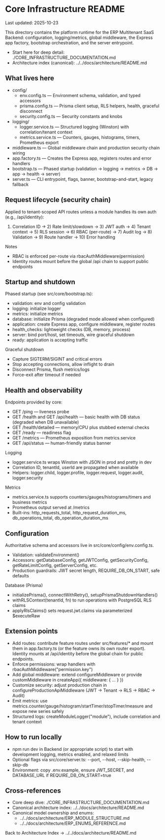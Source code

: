 # Core Infrastructure README

Last updated: 2025-10-23

This directory contains the platform runtime for the ERP Multitenant SaaS Backend: configuration, logging/metrics, global middleware, the Express app factory, bootstrap orchestration, and the server entrypoint.

- Start here for deep detail: ./CORE_INFRASTRUCTURE_DOCUMENTATION.md
- Architecture index (canonical): ../../docs/architecture/README.md

## What lives here

- config/
  - env.config.ts — Environment schema, validation, and typed accessors
  - prisma.config.ts — Prisma client setup, RLS helpers, health, graceful disconnect
  - security.config.ts — Security constants and knobs
- logging/
  - logger.service.ts — Structured logging (Winston) with correlation/tenant context
  - metrics.service.ts — Counters, gauges, histograms, timers, Prometheus export
- middleware.ts — Global middleware chain and production security chain wiring
- app.factory.ts — Creates the Express app, registers routes and error handlers
- bootstrap.ts — Phased startup (validation → logging → metrics → DB → app → health → server)
- server.ts — CLI entrypoint, flags, banner, bootstrap-and-start, legacy fallback

## Request lifecycle (security chain)

Applied to tenant-scoped API routes unless a module handles its own auth (e.g., /api/identity):

1. Correlation ID → 2) Rate limit/slowdown → 3) JWT auth → 4) Tenant context → 5) RLS session → 6) RBAC (per-route) → 7) Audit log → 8) Validation → 9) Route handler → 10) Error handling

Notes

- RBAC is enforced per-route via rbacAuthMiddleware(permission)
- Identity routes mount before the global /api chain to support public endpoints

## Startup and shutdown

Phased startup (see src/core/bootstrap.ts):

- validation: env and config validation
- logging: initialize logger
- metrics: initialize metrics
- database: initialize Prisma (degraded mode allowed when configured)
- application: create Express app, configure middleware, register routes
- health_checks: lightweight checks (DB, memory, process)
- server: bind port/host, set timeouts, wire graceful shutdown
- ready: application is accepting traffic

Graceful shutdown

- Capture SIGTERM/SIGINT and critical errors
- Stop accepting connections, allow inflight to drain
- Disconnect Prisma, flush metrics/logs
- Force-exit after timeout if needed

## Health and observability

Endpoints provided by core:

- GET /ping — liveness probe
- GET /health and GET /api/health — basic health with DB status (degraded when DB unavailable)
- GET /health/detailed — memory/CPU plus stubbed external checks
- GET /ready — readiness flag
- GET /metrics — Prometheus exposition from metrics.service
- GET /api/status — human-friendly status banner

Logging

- logger.service.ts wraps Winston with JSON in prod and pretty in dev
- Correlation ID, tenantId, userId are propagated when available
- Helpers: logger.child, logger.profile, logger.request, logger.audit, logger.security

Metrics

- metrics.service.ts supports counters/gauges/histograms/timers and business metrics
- Prometheus output served at /metrics
- Built-ins: http_requests_total, http_request_duration_ms, db_operations_total, db_operation_duration_ms

## Configuration

Authoritative schema and accessors live in src/core/config/env.config.ts.

- Validation: validateEnvironment()
- Accessors: getDatabaseConfig, getJWTConfig, getSecurityConfig, getRateLimitConfig, getServerConfig, etc.
- Production guardrails: JWT secret length, REQUIRE_DB_ON_START, safe defaults

Database (Prisma)

- initializePrisma(), connectWithRetry(), setupPrismaShutdownHandlers()
- withRLSContext(tenantId, fn) to run operations with PostgreSQL RLS claims
- applyRlsClaims() sets request.jwt.claims via parameterized $executeRaw

## Extension points

- Add routes: contribute feature routes under src/features/\* and mount them in app.factory.ts (or the feature owns its own router export). Identity mounts at /api/identity before the global chain for public endpoints.
- Enforce permissions: wrap handlers with rbacAuthMiddleware("permission.key")
- Add global middleware: extend configureMiddleware or provide customMiddleware in createApp({ middleware: { ... } })
- Customize security: adjust production chain in configureProductionApiMiddleware (JWT → Tenant → RLS → RBAC → Audit)
- Emit metrics: use metrics.counter/gauge/histogram/startTimer/stopTimer/measure and expose new series safely
- Structured logs: createModuleLogger("module"), include correlation and tenant context

## How to run locally

- npm run dev in Backend (or appropriate script) to start with development logging, metrics enabled, and relaxed limits
- Optional flags via src/core/server.ts: --port, --host, --skip-health, --skip-db
- Environment: copy .env.example, ensure JWT_SECRET, and DATABASE_URL if REQUIRE_DB_ON_START=true

## Cross-references

- Core deep dive: ./CORE_INFRASTRUCTURE_DOCUMENTATION.md
- Canonical architecture index: ../../docs/architecture/README.md
- Canonical model ownership and enums:
  - ../../docs/architecture/ERP_MODULE_STRUCTURE.md
  - ../../docs/architecture/ERP_ENUMS_REFERENCE.md

Back to Architecture Index → ../../docs/architecture/README.md
